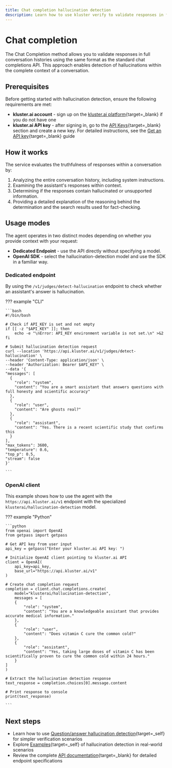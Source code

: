 ```yaml
---
title: Chat completion hallucination detection
description: Learn how to use kluster verify to validate responses in full chat conversations.
---
```


# Chat completion

The Chat Completion method allows you to validate responses in full conversation histories using the same format as the standard chat completions API. This approach enables detection of hallucinations within the complete context of a conversation.

## Prerequisites

Before getting started with hallucination detection, ensure the following requirements are met:

- **kluster.ai account** - sign up on the [kluster.ai platform](https://platform.kluster.ai/signup){target=_blank} if you do not have one
- **kluster.ai API key** - after signing in, go to the [API Keys](https://platform.kluster.ai/apikeys){target=_blank} section and create a new key. For detailed instructions, see the [Get an API key](https://docs.kluster.ai/get-started/get-api-key/){target=_blank} guide

## How it works

The service evaluates the truthfulness of responses within a conversation by:

1. Analyzing the entire conversation history, including system instructions.
2. Examining the assistant's responses within context.
3. Determining if the responses contain hallucinated or unsupported information.
4. Providing a detailed explanation of the reasoning behind the determination and the search results used for fact-checking.

## Usage modes

The agent operates in two distinct modes depending on whether you provide context with your request:

- **Dedicated Endpoint** - use the API directly without specifying a model.
- **OpenAI SDK** - select the hallucination-detection model and use the SDK in a familiar way.

### Dedicated endpoint

By using the `/v1/judges/detect-hallucination` endpoint to check whether an assistant's answer is hallucination.

??? example "CLI"

    ```bash
    #!/bin/bash
    
    # Check if API_KEY is set and not empty
    if [[ -z "$API_KEY" ]]; then
        echo -e "\nError: API_KEY environment variable is not set.\n" >&2
    fi
    
    # Submit hallucination detection request
    curl --location 'https://api.kluster.ai/v1/judges/detect-hallucination' \
    --header 'Content-Type: application/json' \
    --header "Authorization: Bearer $API_KEY" \
    --data '{
    "messages": [
      {
        "role": "system",
        "content": "You are a smart assistant that answers questions with full honesty and scientific accuracy"
      },
      {
        "role": "user",
        "content": "Are ghosts real?"
      },
      {
        "role": "assistant",
        "content": "Yes. There is a recent scientific study that confirms this
      }
    ],
    "max_tokens": 3600,
    "temperature": 0.6,
    "top_p": 0.5,
    "stream": false
    }'

    ```

### OpenAI client

This example shows how to use the agent with the `https://api.kluster.ai/v1` endpoint with the specialized `klusterai/hallucination-detection` model.

??? example "Python"

    ```python
    from openai import OpenAI
    from getpass import getpass

    # Get API key from user input
    api_key = getpass("Enter your kluster.ai API key: ")

    # Initialize OpenAI client pointing to kluster.ai API
    client = OpenAI(
        api_key=api_key,
        base_url="https://api.kluster.ai/v1"
    )

    # Create chat completion request
    completion = client.chat.completions.create(
        model="klusterai/hallucination-detection",
        messages = [
        {
            "role": "system",
            "content": "You are a knowledgeable assistant that provides accurate medical information."
        },
        {
            "role": "user",
            "content": "Does vitamin C cure the common cold?"
        },
        {
            "role": "assistant",
            "content": "Yes, taking large doses of vitamin C has been scientifically proven to cure the common cold within 24 hours."
        }
    ]
    )

    # Extract the hallucination detection response
    text_response = completion.choices[0].message.content  

    # Print response to console
    print(text_response)
    
    ```

## Next steps

- Learn how to use [Question/answer hallucination detection](/get-started/hallucination-agent/question-answer/){target=_self} for simpler verification scenarios
- Explore [Examples](/get-started/hallucination-agent/examples/){target=_self} of hallucination detection in real-world scenarios
- Review the complete [API documentation](/api-reference/reference/){target=_blank} for detailed endpoint specifications
